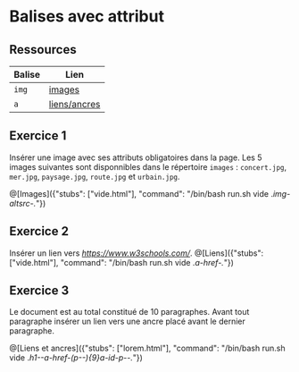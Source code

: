 # Balises avec attribut

## Ressources
|Balise|Lien|
|------|----|
|`img`|[images](https://www.w3schools.com/tags/tag_img.asp)|
|`a`|[liens/ancres](https://www.w3schools.com/tags/tag_a.asp)|

## Exercice 1

Insérer une image avec ses attributs obligatoires dans la page. Les 5 images suivantes sont disponnibles dans le répertoire `images` : `concert.jpg`, `mer.jpg`, `paysage.jpg`, `route.jpg` et `urbain.jpg`.

@[Images]({"stubs": ["vide.html"], "command": "/bin/bash run.sh vide .*img-altsrc-.*"})

## Exercice 2

Insérer un lien vers *https://www.w3schools.com/*.
@[Liens]({"stubs": ["vide.html"], "command": "/bin/bash run.sh vide .*a-href-.*"})

## Exercice 3
Le document est au total constitué de 10 paragraphes. Avant tout paragraphe insérer un lien vers une ancre placé avant le dernier paragraphe.

@[Liens et ancres]({"stubs": ["lorem.html"], "command": "/bin/bash run.sh vide .*h1--a-href-(p--){9}a-id-p--.*"})
